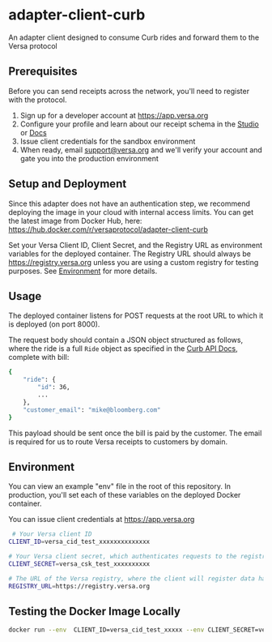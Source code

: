 # adapter-client-curb

An adapter client designed to consume Curb rides and forward them to the Versa protocol

## Prerequisites

Before you can send receipts across the network, you'll need to register with the protocol.

1. Sign up for a developer account at https://app.versa.org
2. Configure your profile and learn about our receipt schema in the [Studio](https://app.versa.org/studio) or [Docs](https://docs.versa.org)
3. Issue client credentials for the sandbox environment
4. When ready, email support@versa.org and we'll verify your account and gate you into the production environment

## Setup and Deployment

Since this adapter does not have an authentication step, we recommend deploying the image in your cloud with internal access limits. You can get the latest image from Docker Hub, here: https://hub.docker.com/r/versaprotocol/adapter-client-curb

Set your Versa Client ID, Client Secret, and the Registry URL as environment variables for the deployed container. The Registry URL should always be https://registry.versa.org unless you are using a custom registry for testing purposes. See [Environment](#Environment) for more details.

## Usage

The deployed container listens for POST requests at the root URL to which it is deployed (on port 8000).

The request body should contain a JSON object structured as follows, where the ride is a full `Ride` object as specified in the [Curb API Docs](https://bookwithcurb.docs.apiary.io/#reference/endpoints/rides/retrieve-a-ride), complete with bill: 

```sh
{
    "ride": { 
        "id": 36,
        ...
    },
    "customer_email": "mike@bloomberg.com"
}
```

This payload should be sent once the bill is paid by the customer. The email is required for us to route Versa receipts to customers by domain.

## Environment

You can view an example "env" file in the root of this repository. In production, you'll set each of these variables on the deployed Docker container.

You can issue client credentials at https://app.versa.org

```bash
 # Your Versa client ID 
CLIENT_ID=versa_cid_test_xxxxxxxxxxxxxx

# Your Versa client secret, which authenticates requests to the registry — note this should never be sent to a receiver!
CLIENT_SECRET=versa_csk_test_xxxxxxxxxx 

# The URL of the Versa registry, where the client will register data hashes and decryption keys
REGISTRY_URL=https://registry.versa.org
```

## Testing the Docker Image Locally

```sh
docker run --env  CLIENT_ID=versa_cid_test_xxxxx --env CLIENT_SECRET=versa_csk_test_xxxxx --env REGISTRY_URL=https://registry.versa.org [DOCKER_IMAGE]

```